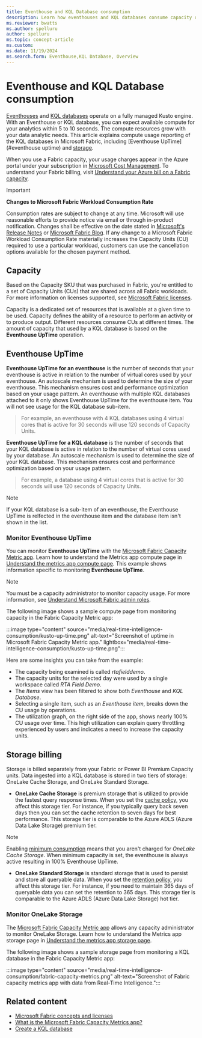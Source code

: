 ```yaml
---
title: Eventhouse and KQL Database consumption
description: Learn how eventhouses and KQL databases consume capacity units in Real-Time Intelligence.
ms.reviewer: bwatts
ms.author: spelluru
author: spelluru
ms.topic: concept-article
ms.custom:
ms.date: 11/19/2024
ms.search.form: Eventhouse,KQL Database, Overview
---
```

# Eventhouse and KQL Database consumption

[Eventhouses](create-eventhouse.md) and [KQL databases](create-database.md) operate on a fully managed Kusto engine. With an Eventhouse or KQL database, you can expect available compute for your analytics within 5 to 10 seconds. The compute resources grow with your data analytic needs. This article explains compute usage reporting of the KQL databases in Microsoft Fabric, including [Eventhouse UpTime](#eventhouse uptime) and [storage](#monitor-onelake-storage).

When you use a Fabric capacity, your usage charges appear in the Azure portal under your subscription in [Microsoft Cost Management](/azure/cost-management-billing/cost-management-billing-overview). To understand your Fabric billing, visit [Understand your Azure bill on a Fabric capacity](../enterprise/azure-billing.md).

> [!IMPORTANT]
> **Changes to Microsoft Fabric Workload Consumption Rate**
>
> Consumption rates are subject to change at any time. Microsoft will use reasonable efforts to provide notice via email or through in-product notification. Changes shall be effective on the date stated in [Microsoft's Release Notes](/fabric/release-plan) or [Microsoft Fabric Blog](https://blog.fabric.microsoft.com/en-US/blog/). If any change to a Microsoft Fabric Workload Consumption Rate materially increases the Capacity Units (CU) required to use a particular workload, customers can use the cancellation options available for the chosen payment method.  

## Capacity

Based on the Capacity SKU that was purchased in Fabric, you're entitled to a set of Capacity Units (CUs) that are shared across all Fabric workloads. For more information on licenses supported, see [Microsoft Fabric licenses](../enterprise/licenses.md).

Capacity is a dedicated set of resources that is available at a given time to be used. Capacity defines the ability of a resource to perform an activity or to produce output. Different resources consume CUs at different times. The amount of capacity that used by a KQL database is based on the **Eventhouse UpTime** operation.

## Eventhouse UpTime

**Eventhouse UpTime for an eventhouse** is the number of seconds that your eventhouse is active in relation to the number of virtual cores used by your eventhouse. An autoscale mechanism is used to determine the size of your eventhouse. This mechanism ensures cost and performance optimization based on your usage pattern. An eventhouse with multiple KQL databases attached to it only shows Eventhouse UpTime for the eventhouse item. You will not see usage for the KQL database sub-item.

> For example, an eventhouse with 4 KQL databases using 4 virtual cores that is active for 30 seconds will use 120 seconds of Capacity Units.

**Eventhouse UpTime for a KQL database** is the number of seconds that your KQL database is active in relation to the number of virtual cores used by your database. An autoscale mechanism is used to determine the size of your KQL database. This mechanism ensures cost and performance optimization based on your usage pattern.

> For example, a database using 4 virtual cores that is active for 30 seconds will use 120 seconds of Capacity Units.

> [!NOTE]
> If your KQL database is a sub-item of an eventhouse, the Eventhouse UpTime is relfected in the eventhouse item and the database item isn't shown in the list.

### Monitor Eventhouse UpTime

You can monitor **Eventhouse UpTime** with the [Microsoft Fabric Capacity Metric app](../enterprise/metrics-app.md). Learn how to understand the Metrics app compute page in [Understand the metrics app compute page](../enterprise/metrics-app-compute-page.md). This example shows information specific to monitoring **Eventhouse UpTime**.

> [!NOTE]
> You must be a capacity administrator to monitor capacity usage. For more information, see [Understand Microsoft Fabric admin roles](../admin/roles.md).

The following image shows a sample compute page from monitoring capacity in the Fabric Capacity Metric app:

:::image type="content" source="media/real-time-intelligence-consumption/kusto-up-time.png" alt-text="Screenshot of uptime in Microsoft Fabric Capacity Metric app." lightbox="media/real-time-intelligence-consumption/kusto-up-time.png":::

Here are some insights you can take from the example:

* The capacity being examined is called *rtafielddemo*.
* The capacity units for the selected day were used by a single workspace called *RTA Field Demo*.
* The *Items* view has been filtered to show both *Eventhouse* and *KQL Database*.
* Selecting a single item, such as an *Eventhouse item*, breaks down the CU usage by operations.
* The utilization graph, on the right side of the app, shows nearly 100% CU usage over time. This high utilization can explain query throttling experienced by users and indicates a need to increase the capacity units.

## Storage billing

Storage is billed separately from your Fabric or Power BI Premium Capacity units. Data ingested into a KQL database is stored in two tiers of storage: OneLake Cache Storage, and OneLake Standard Storage.

* **OneLake Cache Storage** is premium storage that is utilized to provide the fastest query response times. When you set the [cache policy](/azure/data-explorer/kusto/management/cachepolicy?context=/fabric/context/context-rti&pivots=fabric), you affect this storage tier. For instance, if you typically query back seven days then you can set the cache retention to seven days for best performance. This storage tier is comparable to the Azure ADLS (Azure Data Lake Storage) premium tier.

> [!NOTE]
> Enabling [minimum consumption](manage-monitor-eventhouse.md#enable-minimum-consumption) means that you aren't charged for *OneLake Cache Storage*. When minimum capacity is set, the eventhouse is always active resulting in 100% Eventhouse UpTime.

* **OneLake Standard Storage** is standard storage that is used to persist and store all queryable data. When you set the [retention policy](data-policies.md#data-retention-policy), you affect this storage tier. For instance, if you need to maintain 365 days of queryable data you can set the retention to 365 days. This storage tier is comparable to the Azure ADLS (Azure Data Lake Storage) hot tier.

### Monitor OneLake Storage

The [Microsoft Fabric Capacity Metric app](../enterprise/metrics-app.md) allows any capacity administrator to monitor OneLake Storage. Learn how to understand the Metrics app storage page in [Understand the metrics app storage page](../enterprise/metrics-app-storage-page.md).

The following image shows a sample storage page from monitoring a KQL database in the Fabric Capacity Metric app:

:::image type="content" source="media/real-time-intelligence-consumption/fabric-capacity-metrics.png" alt-text="Screenshot of Fabric capacity metrics app with data from Real-Time Intelligence.":::

## Related content

* [Microsoft Fabric concepts and licenses](../enterprise/licenses.md)
* [What is the Microsoft Fabric Capacity Metrics app?](../enterprise/metrics-app.md)
* [Create a KQL database](create-database.md)

